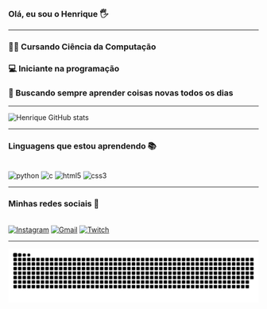 ### Olá, eu sou o Henrique 🖐️
----------------
### 👨‍💻 Cursando Ciência da Computação <br>
### 💻 Iniciante na programação <br>
### 🚀 Buscando sempre aprender coisas novas todos os dias

---------------------

![Henrique GitHub stats](https://github-readme-stats.vercel.app/api?username=hewriqi&show_icons=true&theme=dark)

---------------------

### Linguagens que estou aprendendo 📚

<div style= "display: inline_block"><br/>
    <img align= "center" alt="python" src= https://img.shields.io/badge/Python-14354C?style=for-the-badge&logo=python&logoColor=white /> 
    <img align= "center" alt="c" src= https://img.shields.io/badge/C-00599C?style=for-the-badge&logo=c&logoColor=white />
    <img align= "center" alt="html5" src= https://img.shields.io/badge/HTML5-E34F26?style=for-the-badge&logo=html5&logoColor=white />
    <img align= "center" alt="css3" src= https://img.shields.io/badge/CSS3-1572B6?style=for-the-badge&logo=css3&logoColor=whitee />

---------------------

### Minhas redes sociais 📱
<br> [![Instagram](https://img.shields.io/badge/Instagram-E4405F?style=for-the-badge&logo=instagram&logoColor=white)](https://www.instagram.com/henjrr/) [![Gmail](https://img.shields.io/badge/Gmail-D14836?style=for-the-badge&logo=gmail&logoColor=white)](juninkgs@gmail.com)    [![Twitch](https://img.shields.io/badge/Twitch-9146FF?style=for-the-badge&logo=twitch&logoColor=white)](https://www.twitch.tv/henriqqzxw) 


---------------------

<picture align="center">
  <source media="(prefers-color-scheme: dark)" srcset="https://raw.githubusercontent.com/hewriqi/hewriqi/output/github-contribution-grid-snake-dark.svg">
  <source media="(prefers-color-scheme: light)" srcset="https://raw.githubusercontent.com/hewriqi/hewriqi/output/github-contribution-grid-snake-dark.svg">
  <img align="center" alt="github contribution grid snake animation" src="https://raw.githubusercontent.com/hewriqi/hewriqi/output/github-contribution-grid-snake.svg">
</picture>
